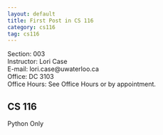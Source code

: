 ```yaml
---
layout: default
title: First Post in CS 116
category: cs116
tag: cs116
---
```

<div class="text-center">
Section: 003
<br>
Instructor: Lori Case
<br>
E-mail: 	lori.case@uwaterloo.ca
<br>
Office: 	DC 3103
<br>
Office Hours: 	See Office Hours or by appointment.
<br>
</div>

## CS 116

Python Only
